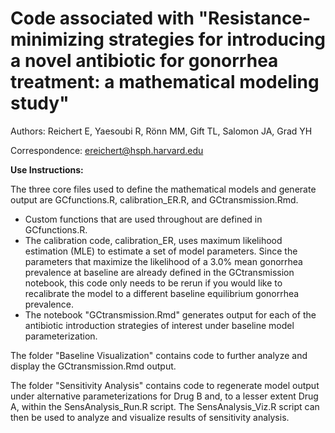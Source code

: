 # Code associated with "Resistance-minimizing strategies for introducing a novel antibiotic for gonorrhea treatment: a mathematical modeling study"

Authors: Reichert E, Yaesoubi R, Rönn MM, Gift TL, Salomon JA, Grad YH

Correspondence: ereichert@hsph.harvard.edu

**Use Instructions:**

The three core files used to define the mathematical models and generate output are GCfunctions.R, calibration_ER.R, and GCtransmission.Rmd. 

- Custom functions that are used throughout are defined in GCfunctions.R. 
- The calibration code, calibration_ER, uses maximum likelihood estimation (MLE) to estimate a set of model parameters. Since the parameters that maximize the likelihood of a 3.0% mean gonorrhea prevalence at baseline are already defined in the GCtransmission notebook, this code only needs to be rerun if you would like to recalibrate the model to a different baseline equilibrium gonorrhea prevalence.
- The notebook "GCtransmission.Rmd" generates output for each of the antibiotic introduction strategies of interest under baseline model parameterization.

The folder "Baseline Visualization" contains code to further analyze and display the GCtransmission.Rmd output.

The folder "Sensitivity Analysis" contains code to regenerate model output under alternative parameterizations for Drug B and, to a lesser extent Drug A, within the SensAnalysis_Run.R script. The SensAnalysis_Viz.R script can then be used to analyze and visualize results of sensitivity analysis.
